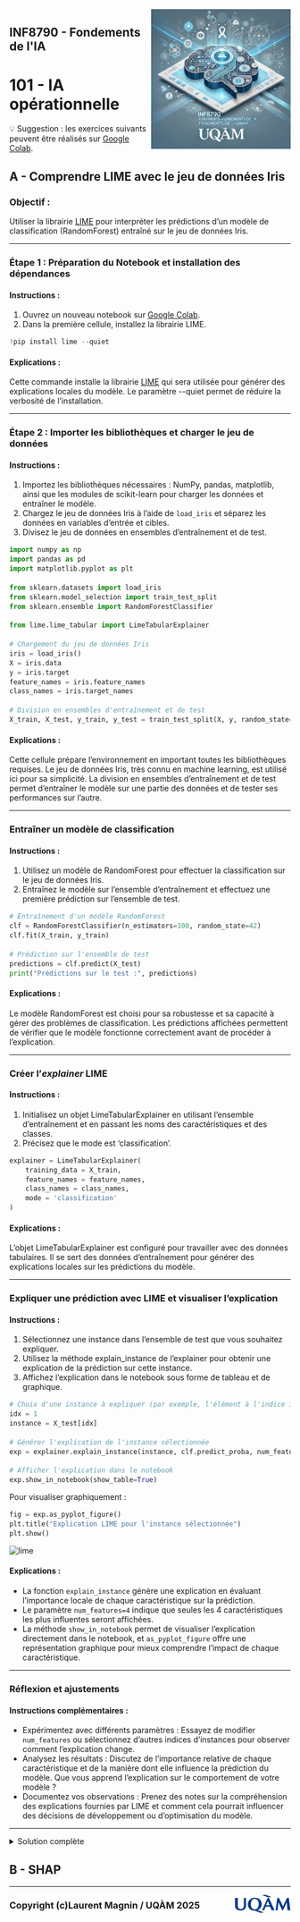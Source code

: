 <script type="text/javascript" async
  src="https://polyfill.io/v3/polyfill.min.js?features=es6">
</script>
<script type="text/javascript" async>
  window.MathJax = {
    tex: {
      inlineMath: [['$', '$'], ['\\(', '\\)']],  // Enables single $ for inline math
      displayMath: [['$$', '$$'], ['\\[', '\\]']]
    },
    svg: {
      fontCache: 'global'
    }
  };
</script>
<script type="text/javascript" async
  src="https://cdnjs.cloudflare.com/ajax/libs/mathjax/3.2.2/es5/tex-mml-chtml.js">
</script>

<img style="float: right;" src="../../images/image_inf8790.png" alt="image_inf8790" width="250"/>

## INF8790 - Fondements de l'IA
# 101 - IA opérationnelle

:bulb: Suggestion : les exercices suivants peuvent être réalisés sur [Google Colab](https://colab.google).

## A - Comprendre LIME avec le jeu de données Iris

### Objectif :
Utiliser la librairie [LIME](https://github.com/marcotcr/lime) pour interpréter les prédictions d’un modèle de classification (RandomForest) entraîné sur le jeu de données Iris.

---

### Étape 1 : Préparation du Notebook et installation des dépendances

#### Instructions :
1.	Ouvrez un nouveau notebook sur [Google Colab](https://colab.google).
2.	Dans la première cellule, installez la librairie LIME.

```Python
!pip install lime --quiet
````
#### Explications :
Cette commande installe la librairie [LIME](https://pypi.org/project/lime/) qui sera utilisée pour générer des explications locales du modèle. Le paramètre --quiet permet de réduire la verbosité de l’installation.

---
### Étape 2 : Importer les bibliothèques et charger le jeu de données

#### Instructions :
1.	Importez les bibliothèques nécessaires : NumPy, pandas, matplotlib, ainsi que les modules de scikit-learn pour charger les données et entraîner le modèle.
2.	Chargez le jeu de données Iris à l’aide de `load_iris` et séparez les données en variables d’entrée et cibles.
3.	Divisez le jeu de données en ensembles d’entraînement et de test.

```Python
import numpy as np
import pandas as pd
import matplotlib.pyplot as plt

from sklearn.datasets import load_iris
from sklearn.model_selection import train_test_split
from sklearn.ensemble import RandomForestClassifier

from lime.lime_tabular import LimeTabularExplainer

# Chargement du jeu de données Iris
iris = load_iris()
X = iris.data
y = iris.target
feature_names = iris.feature_names
class_names = iris.target_names

# Division en ensembles d'entraînement et de test
X_train, X_test, y_train, y_test = train_test_split(X, y, random_state=42, test_size=0.2)
```

#### Explications :
Cette cellule prépare l’environnement en important toutes les bibliothèques requises. Le jeu de données Iris, très connu en machine learning, est utilisé ici pour sa simplicité. La division en ensembles d’entraînement et de test permet d’entraîner le modèle sur une partie des données et de tester ses performances sur l’autre.

---
### Entraîner un modèle de classification

#### Instructions :
1.	Utilisez un modèle de RandomForest pour effectuer la classification sur le jeu de données Iris.
2.	Entraînez le modèle sur l’ensemble d’entraînement et effectuez une première prédiction sur l’ensemble de test.

```Python
# Entraînement d'un modèle RandomForest
clf = RandomForestClassifier(n_estimators=100, random_state=42)
clf.fit(X_train, y_train)

# Prédiction sur l'ensemble de test
predictions = clf.predict(X_test)
print("Prédictions sur le test :", predictions)
````

#### Explications :
Le modèle RandomForest est choisi pour sa robustesse et sa capacité à gérer des problèmes de classification. Les prédictions affichées permettent de vérifier que le modèle fonctionne correctement avant de procéder à l’explication.

---
### Créer l’_explainer_ LIME

#### Instructions :
1.	Initialisez un objet LimeTabularExplainer en utilisant l’ensemble d’entraînement et en passant les noms des caractéristiques et des classes.
2.	Précisez que le mode est ‘classification’.

```Python
explainer = LimeTabularExplainer(
    training_data = X_train,
    feature_names = feature_names,
    class_names = class_names,
    mode = 'classification'
)
```

#### Explications :
L’objet LimeTabularExplainer est configuré pour travailler avec des données tabulaires. Il se sert des données d’entraînement pour générer des explications locales sur les prédictions du modèle.

---
### Expliquer une prédiction avec LIME et visualiser l’explication

#### Instructions :
1.	Sélectionnez une instance dans l’ensemble de test que vous souhaitez expliquer.
2.	Utilisez la méthode explain_instance de l’explainer pour obtenir une explication de la prédiction sur cette instance.
3.	Affichez l’explication dans le notebook sous forme de tableau et de graphique.

```Python
# Choix d'une instance à expliquer (par exemple, l'élément à l'indice 1)
idx = 1
instance = X_test[idx]

# Générer l'explication de l'instance sélectionnée
exp = explainer.explain_instance(instance, clf.predict_proba, num_features=4)

# Afficher l'explication dans le notebook
exp.show_in_notebook(show_table=True)
```

Pour visualiser graphiquement :
```Python
fig = exp.as_pyplot_figure()
plt.title("Explication LIME pour l'instance sélectionnée")
plt.show()
```

![lime](lime.png)

#### Explications :
- La fonction `explain_instance` génère une explication en évaluant l’importance locale de chaque caractéristique sur la prédiction.
- Le paramètre `num_features=4` indique que seules les 4 caractéristiques les plus influentes seront affichées.
- La méthode `show_in_notebook` permet de visualiser l’explication directement dans le notebook, et `as_pyplot_figure` offre une représentation graphique pour mieux comprendre l’impact de chaque caractéristique.

---
### Réflexion et ajustements

#### Instructions complémentaires :
-	Expérimentez avec différents paramètres :
Essayez de modifier `num_features` ou sélectionnez d’autres indices d’instances pour observer comment l’explication change.
-	Analysez les résultats :
Discutez de l’importance relative de chaque caractéristique et de la manière dont elle influence la prédiction du modèle. Que vous apprend l’explication sur le comportement de votre modèle ?
-	Documentez vos observations :
Prenez des notes sur la compréhension des explications fournies par LIME et comment cela pourrait influencer des décisions de développement ou d’optimisation du modèle.

---

<details>
  <summary>Solution complète</summary>
  <a href="https://colab.research.google.com/drive/1sd_uxY3KJmjrFjRG4zNyzcPpOeWpWBlZ?usp=sharing">inf8790_lime.ipynb</a>
</details>

## B - SHAP


--------------- 

<img style="float: right;" align="right" src="../../images/uqam.png" alt="uqàm" width="100"/>

### Copyright (c)Laurent Magnin / UQÀM 2025